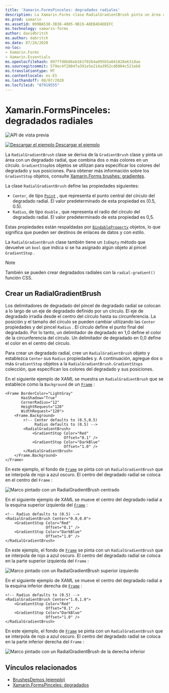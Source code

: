 ```yaml
---
title: 'Xamarin.FormsPinceles: degradados radiales'
description: La Xamarin.Forms clase RadialGradientBrush pinta un área con un degradado radial.
ms.prod: xamarin
ms.assetid: 099BA530-3B38-4005-9B19-A0EB4D4DEEFC
ms.technology: xamarin-forms
author: davidbritch
ms.author: dabritch
ms.date: 07/28/2020
no-loc:
- Xamarin.Forms
- Xamarin.Essentials
ms.openlocfilehash: 897ffd8b86eb161f0264a095b5a041828e631dae
ms.sourcegitcommit: 579ec4f2884fa391e5e214a3952cd6004c521eb8
ms.translationtype: MT
ms.contentlocale: es-ES
ms.lasthandoff: 08/07/2020
ms.locfileid: "87919555"
---
```

# <a name="no-locxamarinforms-brushes-radial-gradients"></a>Xamarin.FormsPinceles: degradados radiales

![API de vista previa](~/media/shared/preview.png "Esta API se encuentra en versión preliminar.")

[![Descargar el ejemplo](~/media/shared/download.png) Descargar el ejemplo](https://github.com/xamarin/xamarin-forms-samples/tree/master/UserInterface/BrushDemos)

La `RadialGradientBrush` clase se deriva de la `GradientBrush` clase y pinta un área con un degradado radial, que combina dos o más colores en un círculo. `GradientStop`los objetos se utilizan para especificar los colores del degradado y sus posiciones. Para obtener más información sobre los `GradientStop` objetos, consulte [ Xamarin.Forms brushes: gradientes](gradient.md).

La clase `RadialGradientBrush` define las propiedades siguientes:

- `Center`, de tipo [`Point`](xref:Xamarin.Forms.Point) , que representa el punto central del círculo del degradado radial. El valor predeterminado de esta propiedad es (0.5, 0.5).
- `Radius`, de tipo `double` , que representa el radio del círculo del degradado radial. El valor predeterminado de esta propiedad es 0,5.

Estas propiedades están respaldadas por [`BindableProperty`](xref:Xamarin.Forms.BindableProperty) objetos, lo que significa que pueden ser destinos de enlaces de datos y con estilo.

La `RadialGradientBrush` clase también tiene un `IsEmpty` método que devuelve un `bool` que indica si se ha asignado algún objeto al pincel `GradientStop` .

> [!NOTE]
> También se pueden crear degradados radiales con la `radial-gradient()` función CSS.

## <a name="create-a-radialgradientbrush"></a>Crear un RadialGradientBrush

Los delimitadores de degradado del pincel de degradado radial se colocan a lo largo de un eje de degradado definido por un círculo. El eje de degradado irradia desde el centro del círculo hasta su circunferencia. La posición y el tamaño del círculo se pueden cambiar utilizando las `Center` propiedades y del pincel `Radius` . El círculo define el punto final del degradado. Por lo tanto, un delimitador de degradado en 1,0 define el color de la circunferencia del círculo. Un delimitador de degradado en 0,0 define el color en el centro del círculo.

Para crear un degradado radial, cree un `RadialGradientBrush` objeto y establezca `Center` sus `Radius` propiedades y. A continuación, agregue dos o más `GradientStop` objetos a la `RadialGradientBrush.GradientStops` colección, que especifican los colores del degradado y sus posiciones.

En el siguiente ejemplo de XAML se muestra un `RadialGradientBrush` que se establece como la `Background` de un [`Frame`](xref:Xamarin.Forms.Frame) :

```xaml    
<Frame BorderColor="LightGray"
       HasShadow="True"
       CornerRadius="12"
       HeightRequest="120"
       WidthRequest="120">
    <Frame.Background>
        <!-- Center defaults to (0.5,0.5)
             Radius defaults to (0.5) -->
        <RadialGradientBrush>
            <GradientStop Color="Red"
                          Offset="0.1" />
            <GradientStop Color="DarkBlue"
                          Offset="1.0" />
        </RadialGradientBrush>
    </Frame.Background>
</Frame>
```

En este ejemplo, el fondo de [`Frame`](xref:Xamarin.Forms.Frame) se pinta con un `RadialGradientBrush` que se interpola de rojo a azul oscuro. El centro del degradado radial se coloca en el centro del `Frame` :

![Marco pintado con un RadialGradientBrush centrado](radialgradient-images/center.png)

En el siguiente ejemplo de XAML se mueve el centro del degradado radial a la esquina superior izquierda del [`Frame`](xref:Xamarin.Forms.Frame) :

```xaml
<!-- Radius defaults to (0.5) -->
<RadialGradientBrush Center="0.0,0.0">
    <GradientStop Color="Red"
                  Offset="0.1" />
    <GradientStop Color="DarkBlue"
                  Offset="1.0" />
</RadialGradientBrush>
```

En este ejemplo, el fondo de [`Frame`](xref:Xamarin.Forms.Frame) se pinta con un `RadialGradientBrush` que se interpola de rojo a azul oscuro. El centro del degradado radial se coloca en la parte superior izquierda del `Frame` :

![Marco pintado con un RadialGradientBrush superior izquierdo](radialgradient-images/top-left.png)

En el siguiente ejemplo de XAML se mueve el centro del degradado radial a la esquina inferior derecha de [`Frame`](xref:Xamarin.Forms.Frame) :

```xaml
<!-- Radius defaults to (0.5) -->
<RadialGradientBrush Center="1.0,1.0">
    <GradientStop Color="Red"
                  Offset="0.1" />
    <GradientStop Color="DarkBlue"
                  Offset="1.0" />
</RadialGradientBrush>            
```

En este ejemplo, el fondo de [`Frame`](xref:Xamarin.Forms.Frame) se pinta con un `RadialGradientBrush` que se interpola de rojo a azul oscuro. El centro del degradado radial se coloca en la parte inferior derecha del `Frame` :

![Marco pintado con un RadialGradientBrush de la derecha inferior](radialgradient-images/bottom-right.png)

## <a name="related-links"></a>Vínculos relacionados

- [BrushesDemos (ejemplo)](https://github.com/xamarin/xamarin-forms-samples/tree/master/UserInterface/BrushDemos)
- [Xamarin.FormsPinceles: degradados](gradient.md)

